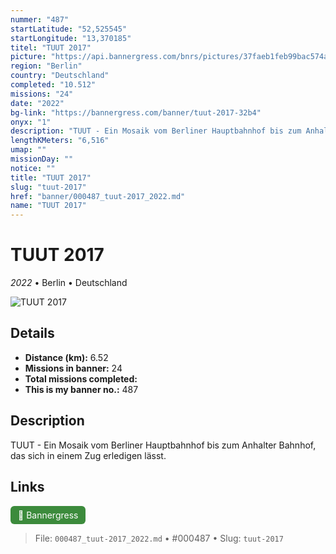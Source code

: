 ```yaml
---
nummer: "487"
startLatitude: "52,525545"
startLongitude: "13,370185"
titel: "TUUT 2017"
picture: "https://api.bannergress.com/bnrs/pictures/37faeb1feb99bac574a9d578d07fb0a1"
region: "Berlin"
country: "Deutschland"
completed: "10.512"
missions: "24"
date: "2022"
bg-link: "https://bannergress.com/banner/tuut-2017-32b4"
onyx: "1"
description: "TUUT - Ein Mosaik vom Berliner Hauptbahnhof bis zum Anhalter Bahnhof, das sich in einem Zug erledigen lässt."
lengthKMeters: "6,516"
umap: ""
missionDay: ""
notice: ""
title: "TUUT 2017"
slug: "tuut-2017"
href: "banner/000487_tuut-2017_2022.md"
name: "TUUT 2017"
---
```

# TUUT 2017

*2022* • Berlin • Deutschland

![TUUT 2017](https://api.bannergress.com/bnrs/pictures/37faeb1feb99bac574a9d578d07fb0a1)



## Details
- **Distance (km):** 6.52
- **Missions in banner:** 24
- **Total missions completed:** 
- **This is my banner no.:** 487



## Description
TUUT - Ein Mosaik vom Berliner Hauptbahnhof bis zum Anhalter Bahnhof, das sich in einem Zug erledigen lässt.



## Links
<a href="https://bannergress.com/banner/tuut-2017-32b4" target="_blank" style="display:inline-block;margin-right:8px;padding:6px 12px;background:#3c8b3c;color:#fff;text-decoration:none;border-radius:6px;">🔗 Bannergress</a>



> File: `000487_tuut-2017_2022.md` • #000487 • Slug: `tuut-2017`
